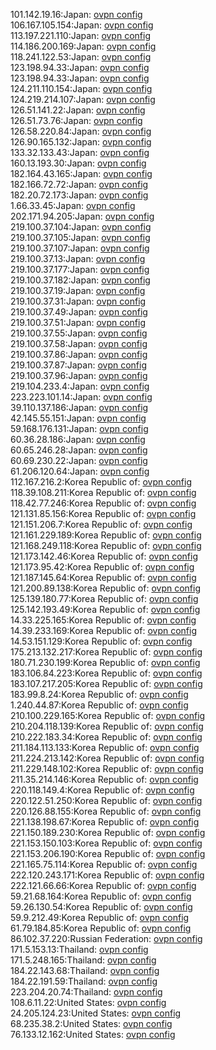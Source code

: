 101.142.19.16:Japan: [ovpn config](vpn/101_142_19_16.ovpn)  
106.167.105.154:Japan: [ovpn config](vpn/106_167_105_154.ovpn)  
113.197.221.110:Japan: [ovpn config](vpn/113_197_221_110.ovpn)  
114.186.200.169:Japan: [ovpn config](vpn/114_186_200_169.ovpn)  
118.241.122.53:Japan: [ovpn config](vpn/118_241_122_53.ovpn)  
123.198.94.33:Japan: [ovpn config](vpn/123_198_94_33.ovpn)  
123.198.94.33:Japan: [ovpn config](vpn/123_198_94_33.ovpn)  
124.211.110.154:Japan: [ovpn config](vpn/124_211_110_154.ovpn)  
124.219.214.107:Japan: [ovpn config](vpn/124_219_214_107.ovpn)  
126.51.141.22:Japan: [ovpn config](vpn/126_51_141_22.ovpn)  
126.51.73.76:Japan: [ovpn config](vpn/126_51_73_76.ovpn)  
126.58.220.84:Japan: [ovpn config](vpn/126_58_220_84.ovpn)  
126.90.165.132:Japan: [ovpn config](vpn/126_90_165_132.ovpn)  
133.32.133.43:Japan: [ovpn config](vpn/133_32_133_43.ovpn)  
160.13.193.30:Japan: [ovpn config](vpn/160_13_193_30.ovpn)  
182.164.43.165:Japan: [ovpn config](vpn/182_164_43_165.ovpn)  
182.166.72.72:Japan: [ovpn config](vpn/182_166_72_72.ovpn)  
182.20.72.173:Japan: [ovpn config](vpn/182_20_72_173.ovpn)  
1.66.33.45:Japan: [ovpn config](vpn/1_66_33_45.ovpn)  
202.171.94.205:Japan: [ovpn config](vpn/202_171_94_205.ovpn)  
219.100.37.104:Japan: [ovpn config](vpn/219_100_37_104.ovpn)  
219.100.37.105:Japan: [ovpn config](vpn/219_100_37_105.ovpn)  
219.100.37.107:Japan: [ovpn config](vpn/219_100_37_107.ovpn)  
219.100.37.13:Japan: [ovpn config](vpn/219_100_37_13.ovpn)  
219.100.37.177:Japan: [ovpn config](vpn/219_100_37_177.ovpn)  
219.100.37.182:Japan: [ovpn config](vpn/219_100_37_182.ovpn)  
219.100.37.19:Japan: [ovpn config](vpn/219_100_37_19.ovpn)  
219.100.37.31:Japan: [ovpn config](vpn/219_100_37_31.ovpn)  
219.100.37.49:Japan: [ovpn config](vpn/219_100_37_49.ovpn)  
219.100.37.51:Japan: [ovpn config](vpn/219_100_37_51.ovpn)  
219.100.37.55:Japan: [ovpn config](vpn/219_100_37_55.ovpn)  
219.100.37.58:Japan: [ovpn config](vpn/219_100_37_58.ovpn)  
219.100.37.86:Japan: [ovpn config](vpn/219_100_37_86.ovpn)  
219.100.37.87:Japan: [ovpn config](vpn/219_100_37_87.ovpn)  
219.100.37.96:Japan: [ovpn config](vpn/219_100_37_96.ovpn)  
219.104.233.4:Japan: [ovpn config](vpn/219_104_233_4.ovpn)  
223.223.101.14:Japan: [ovpn config](vpn/223_223_101_14.ovpn)  
39.110.137.186:Japan: [ovpn config](vpn/39_110_137_186.ovpn)  
42.145.55.151:Japan: [ovpn config](vpn/42_145_55_151.ovpn)  
59.168.176.131:Japan: [ovpn config](vpn/59_168_176_131.ovpn)  
60.36.28.186:Japan: [ovpn config](vpn/60_36_28_186.ovpn)  
60.65.246.28:Japan: [ovpn config](vpn/60_65_246_28.ovpn)  
60.69.230.22:Japan: [ovpn config](vpn/60_69_230_22.ovpn)  
61.206.120.64:Japan: [ovpn config](vpn/61_206_120_64.ovpn)  
112.167.216.2:Korea Republic of: [ovpn config](vpn/112_167_216_2.ovpn)  
118.39.108.211:Korea Republic of: [ovpn config](vpn/118_39_108_211.ovpn)  
118.42.77.246:Korea Republic of: [ovpn config](vpn/118_42_77_246.ovpn)  
121.131.85.156:Korea Republic of: [ovpn config](vpn/121_131_85_156.ovpn)  
121.151.206.7:Korea Republic of: [ovpn config](vpn/121_151_206_7.ovpn)  
121.161.229.189:Korea Republic of: [ovpn config](vpn/121_161_229_189.ovpn)  
121.168.249.118:Korea Republic of: [ovpn config](vpn/121_168_249_118.ovpn)  
121.173.142.46:Korea Republic of: [ovpn config](vpn/121_173_142_46.ovpn)  
121.173.95.42:Korea Republic of: [ovpn config](vpn/121_173_95_42.ovpn)  
121.187.145.64:Korea Republic of: [ovpn config](vpn/121_187_145_64.ovpn)  
121.200.89.138:Korea Republic of: [ovpn config](vpn/121_200_89_138.ovpn)  
125.139.180.77:Korea Republic of: [ovpn config](vpn/125_139_180_77.ovpn)  
125.142.193.49:Korea Republic of: [ovpn config](vpn/125_142_193_49.ovpn)  
14.33.225.165:Korea Republic of: [ovpn config](vpn/14_33_225_165.ovpn)  
14.39.233.169:Korea Republic of: [ovpn config](vpn/14_39_233_169.ovpn)  
14.53.151.129:Korea Republic of: [ovpn config](vpn/14_53_151_129.ovpn)  
175.213.132.217:Korea Republic of: [ovpn config](vpn/175_213_132_217.ovpn)  
180.71.230.199:Korea Republic of: [ovpn config](vpn/180_71_230_199.ovpn)  
183.106.84.223:Korea Republic of: [ovpn config](vpn/183_106_84_223.ovpn)  
183.107.217.205:Korea Republic of: [ovpn config](vpn/183_107_217_205.ovpn)  
183.99.8.24:Korea Republic of: [ovpn config](vpn/183_99_8_24.ovpn)  
1.240.44.87:Korea Republic of: [ovpn config](vpn/1_240_44_87.ovpn)  
210.100.229.165:Korea Republic of: [ovpn config](vpn/210_100_229_165.ovpn)  
210.204.118.139:Korea Republic of: [ovpn config](vpn/210_204_118_139.ovpn)  
210.222.183.34:Korea Republic of: [ovpn config](vpn/210_222_183_34.ovpn)  
211.184.113.133:Korea Republic of: [ovpn config](vpn/211_184_113_133.ovpn)  
211.224.213.142:Korea Republic of: [ovpn config](vpn/211_224_213_142.ovpn)  
211.229.148.102:Korea Republic of: [ovpn config](vpn/211_229_148_102.ovpn)  
211.35.214.146:Korea Republic of: [ovpn config](vpn/211_35_214_146.ovpn)  
220.118.149.4:Korea Republic of: [ovpn config](vpn/220_118_149_4.ovpn)  
220.122.51.250:Korea Republic of: [ovpn config](vpn/220_122_51_250.ovpn)  
220.126.88.155:Korea Republic of: [ovpn config](vpn/220_126_88_155.ovpn)  
221.138.198.67:Korea Republic of: [ovpn config](vpn/221_138_198_67.ovpn)  
221.150.189.230:Korea Republic of: [ovpn config](vpn/221_150_189_230.ovpn)  
221.153.150.103:Korea Republic of: [ovpn config](vpn/221_153_150_103.ovpn)  
221.153.206.190:Korea Republic of: [ovpn config](vpn/221_153_206_190.ovpn)  
221.165.75.114:Korea Republic of: [ovpn config](vpn/221_165_75_114.ovpn)  
222.120.243.171:Korea Republic of: [ovpn config](vpn/222_120_243_171.ovpn)  
222.121.66.66:Korea Republic of: [ovpn config](vpn/222_121_66_66.ovpn)  
59.21.68.164:Korea Republic of: [ovpn config](vpn/59_21_68_164.ovpn)  
59.26.130.54:Korea Republic of: [ovpn config](vpn/59_26_130_54.ovpn)  
59.9.212.49:Korea Republic of: [ovpn config](vpn/59_9_212_49.ovpn)  
61.79.184.85:Korea Republic of: [ovpn config](vpn/61_79_184_85.ovpn)  
86.102.37.220:Russian Federation: [ovpn config](vpn/86_102_37_220.ovpn)  
171.5.153.13:Thailand: [ovpn config](vpn/171_5_153_13.ovpn)  
171.5.248.165:Thailand: [ovpn config](vpn/171_5_248_165.ovpn)  
184.22.143.68:Thailand: [ovpn config](vpn/184_22_143_68.ovpn)  
184.22.191.59:Thailand: [ovpn config](vpn/184_22_191_59.ovpn)  
223.204.20.74:Thailand: [ovpn config](vpn/223_204_20_74.ovpn)  
108.6.11.22:United States: [ovpn config](vpn/108_6_11_22.ovpn)  
24.205.124.23:United States: [ovpn config](vpn/24_205_124_23.ovpn)  
68.235.38.2:United States: [ovpn config](vpn/68_235_38_2.ovpn)  
76.133.12.162:United States: [ovpn config](vpn/76_133_12_162.ovpn)  
